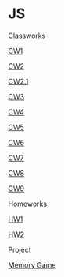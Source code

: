 # JS
Classworks

[CW1](https://ecenuryildiz.github.io/JS/Pie%20Chart.html)

[CW2](https://ecenuryildiz.github.io/JS/Hesaplama.html)

[CW2.1](https://ecenuryildiz.github.io/JS/D%C3%B6n%C3%BC%C5%9F%C3%BCm.html)

[CW3](https://ecenuryildiz.github.io/JS/c4_inspector.html)

[CW4](https://ecenuryildiz.github.io/JS/courses.html)

[CW5](https://ecenuryildiz.github.io/JS/cw5/EloquentJS.html)

[CW6](https://ecenuryildiz.github.io/JS/read.html)

[CW7](https://ecenuryildiz.github.io/JS/cw7/CW7--Timing.html)

[CW8](https://ecenuryildiz.github.io/JS/CW8.html)

[CW9](https://ecenuryildiz.github.io/JS/GitHub%20Users.html)


Homeworks

[HW1](https://ecenuryildiz.github.io/JS/Poisson%20Table.html)

[HW2](https://ecenuryildiz.github.io/JS/hw3/database.html)


Project

[Memory Game](https://ecenuryildiz.github.io/JS/MemoryCards/Proje.html)
